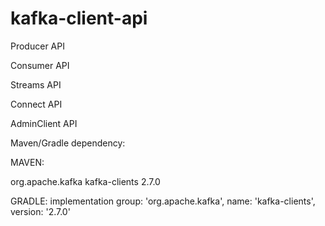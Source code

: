 # kafka-client-api

Producer API

Consumer API

Streams API

Connect API

AdminClient API

Maven/Gradle dependency:

MAVEN:
<!-- For Producer and Consumer API -->
<dependency>
    <groupId>org.apache.kafka</groupId>
    <artifactId>kafka-clients</artifactId>
    <version>2.7.0</version>
</dependency>

GRADLE:
implementation group: 'org.apache.kafka', name: 'kafka-clients', version: '2.7.0'

